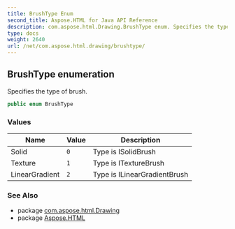 ```yaml
---
title: BrushType Enum
second_title: Aspose.HTML for Java API Reference
description: com.aspose.html.Drawing.BrushType enum. Specifies the type of brush
type: docs
weight: 2640
url: /net/com.aspose.html.drawing/brushtype/
---
```

## BrushType enumeration

Specifies the type of brush.

```java
public enum BrushType
```

### Values

| Name | Value | Description |
| --- | --- | --- |
| Solid | `0` | Type is ISolidBrush |
| Texture | `1` | Type is ITextureBrush |
| LinearGradient | `2` | Type is ILinearGradientBrush |

### See Also

* package [com.aspose.html.Drawing](../../com.aspose.html.drawing/)
* package [Aspose.HTML](../../)
